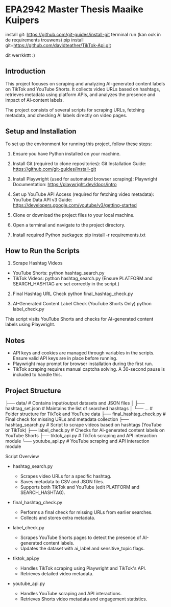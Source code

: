 # EPA2942 Master Thesis Maaike Kuipers
install git: https://github.com/git-guides/install-git
terminal run (kan ook in de requirements trouwens) pip install git+https://github.com/davidteather/TikTok-Api.git 

dit werrkkttt :) 

## Introduction
This project focuses on scraping and analyzing AI-generated content labels on TikTok and YouTube Shorts. It collects video URLs based on hashtags, retrieves metadata using platform APIs, and analyzes the presence and impact of AI-content labels.

The project consists of several scripts for scraping URLs, fetching metadata, and checking AI labels directly on video pages.

## Setup and Installation
To set up the environment for running this project, follow these steps:

1. Ensure you have Python installed on your machine.

2. Install Git (required to clone repositories):
   Git Installation Guide: https://github.com/git-guides/install-git

3. Install Playwright (used for automated browser scraping):
   Playwright Documentation: https://playwright.dev/docs/intro

4. Set up YouTube API Access (required for fetching video metadata):
   YouTube Data API v3 Guide: https://developers.google.com/youtube/v3/getting-started

5. Clone or download the project files to your local machine.

6. Open a terminal and navigate to the project directory.

7. Install required Python packages:
   pip install -r requirements.txt

## How to Run the Scripts

1. Scrape Hashtag Videos
- YouTube Shorts:
  python hashtag_search.py
- TikTok Videos:
  python hashtag_search.py
  (Ensure PLATFORM and SEARCH_HASHTAG are set correctly in the script.)

2. Final Hashtag URL Check
  python final_hashtag_check.py

3. AI-Generated Content Label Check (YouTube Shorts Only)
  python label_check.py

This script visits YouTube Shorts and checks for AI-generated content labels using Playwright.

## Notes

- API keys and cookies are managed through variables in the scripts. Ensure valid API keys are in place before running.
- Playwright may prompt for browser installation during the first run.
- TikTok scraping requires manual captcha solving. A 30-second pause is included to handle this.

## Project Structure

├── data/                         # Contains input/output datasets and JSON files
│   ├── hashtag_set.json          # Maintains the list of searched hashtags
│   └── ...                       # Folder structure for TikTok and YouTube data
├── final_hashtag_check.py        # Final check for missing URLs and metadata collection
├── hashtag_search.py             # Script to scrape videos based on hashtags (YouTube or TikTok)
├── label_check.py                # Checks for AI-generated content labels on YouTube Shorts
├── tiktok_api.py                 # TikTok scraping and API interaction module
└── youtube_api.py                # YouTube scraping and API interaction module

Script Overview

- hashtag_search.py
  - Scrapes video URLs for a specific hashtag.
  - Saves metadata to CSV and JSON files.
  - Supports both TikTok and YouTube (edit PLATFORM and SEARCH_HASHTAG).

- final_hashtag_check.py
  - Performs a final check for missing URLs from earlier searches.
  - Collects and stores extra metadata.

- label_check.py
  - Scrapes YouTube Shorts pages to detect the presence of AI-generated content labels.
  - Updates the dataset with ai_label and sensitive_topic flags.

- tiktok_api.py
  - Handles TikTok scraping using Playwright and TikTok's API.
  - Retrieves detailed video metadata.

- youtube_api.py
  - Handles YouTube scraping and API interactions.
  - Retrieves Shorts video metadata and engagement statistics.
